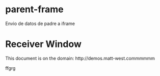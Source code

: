 # parent-frame
Envio de datos de padre a iframe


<h1>Receiver Window</h1>
	<p>
		This document is on the domain: http://demos.matt-west.commmmmm
	</p>
	<div id="message">ffgrg</div>
  <script type="text/javascript">
	
  window.onload = function() {
	


	var messageEle = document.getElementById('message');

	
	function receiveMessage(e) {
		
		messageEle.innerHTML = "Message Received: " + e.data;
		console.log(e.data);
	}

	
	window.addEventListener('message', receiveMessage);
}
</script>
